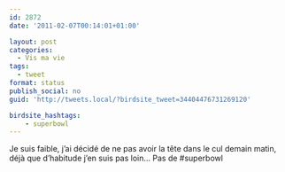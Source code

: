 ```yaml
---
id: 2872
date: '2011-02-07T00:14:01+01:00'

layout: post
categories:
  - Vis ma vie
tags:
  - tweet
format: status
publish_social: no
guid: 'http://tweets.local/?birdsite_tweet=34404476731269120'

birdsite_hashtags:
    - superbowl
---
```


Je suis faible, j’ai décidé de ne pas avoir la tête dans le cul demain matin, déjà que d’habitude j’en suis pas loin… Pas de #superbowl